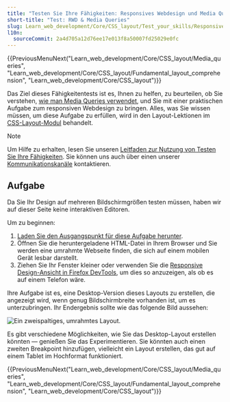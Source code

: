 ```yaml
---
title: "Testen Sie Ihre Fähigkeiten: Responsives Webdesign und Media Queries"
short-title: "Test: RWD & Media Queries"
slug: Learn_web_development/Core/CSS_layout/Test_your_skills/Responsive_design
l10n:
  sourceCommit: 2a4d705a12d76ee17e013f8a50007fd25029e0fc
---
```


{{PreviousMenuNext("Learn_web_development/Core/CSS_layout/Media_queries", "Learn_web_development/Core/CSS_layout/Fundamental_layout_comprehension", "Learn_web_development/Core/CSS_layout")}}

Das Ziel dieses Fähigkeitentests ist es, Ihnen zu helfen, zu beurteilen, ob Sie verstehen, [wie man Media Queries verwendet](/de/docs/Learn_web_development/Core/CSS_layout/Media_queries), und Sie mit einer praktischen Aufgabe zum responsiven Webdesign zu bringen. Alles, was Sie wissen müssen, um diese Aufgabe zu erfüllen, wird in den Layout-Lektionen im [CSS-Layout-Modul](/de/docs/Learn_web_development/Core/CSS_layout) behandelt.

> [!NOTE]
> Um Hilfe zu erhalten, lesen Sie unseren [Leitfaden zur Nutzung von Testen Sie Ihre Fähigkeiten](/de/docs/Learn_web_development#test_your_skills). Sie können uns auch über einen unserer [Kommunikationskanäle](/de/docs/MDN/Community/Communication_channels) kontaktieren.

## Aufgabe

Da Sie Ihr Design auf mehreren Bildschirmgrößen testen müssen, haben wir auf dieser Seite keine interaktiven Editoren.

Um zu beginnen:

1. [Laden Sie den Ausgangspunkt für diese Aufgabe herunter](https://github.com/mdn/css-examples/blob/main/learn/tasks/rwd/rwd-download.html).
2. Öffnen Sie die heruntergeladene HTML-Datei in Ihrem Browser und Sie werden eine umrahmte Webseite finden, die sich auf einem mobilen Gerät lesbar darstellt.
3. Ziehen Sie Ihr Fenster kleiner oder verwenden Sie die [Responsive Design-Ansicht in Firefox DevTools](https://firefox-source-docs.mozilla.org/devtools-user/index.html#responsive-design-mode), um dies so anzuzeigen, als ob es auf einem Telefon wäre.

Ihre Aufgabe ist es, eine Desktop-Version dieses Layouts zu erstellen, die angezeigt wird, wenn genug Bildschirmbreite vorhanden ist, um es unterzubringen. Ihr Endergebnis sollte wie das folgende Bild aussehen:

![Ein zweispaltiges, umrahmtes Layout.](rwd-task.png)

Es gibt verschiedene Möglichkeiten, wie Sie das Desktop-Layout erstellen könnten — genießen Sie das Experimentieren. Sie könnten auch einen zweiten Breakpoint hinzufügen, vielleicht ein Layout erstellen, das gut auf einem Tablet im Hochformat funktioniert.

{{PreviousMenuNext("Learn_web_development/Core/CSS_layout/Media_queries", "Learn_web_development/Core/CSS_layout/Fundamental_layout_comprehension", "Learn_web_development/Core/CSS_layout")}}
